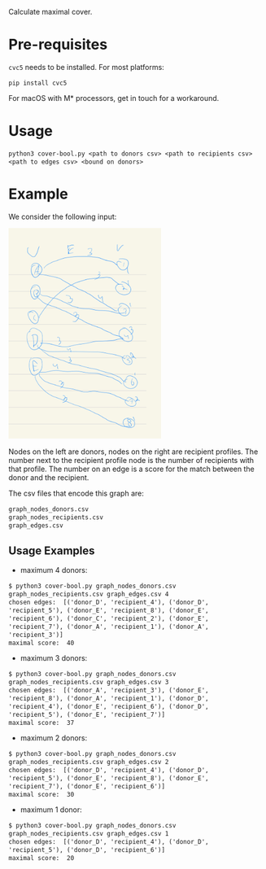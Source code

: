 Calculate maximal cover.

# Pre-requisites
`cvc5` needs to be installed.
For most platforms:
```
pip install cvc5
```
For macOS with M* processors, get in touch for a workaround.

# Usage
```
python3 cover-bool.py <path to donors csv> <path to recipients csv> <path to edges csv> <bound on donors>
```


# Example
We consider the following input:

<img src="ex1.jpeg" width="300">

Nodes on the left are donors, nodes on the right are recipient profiles.
The number next to the recipient profile node is the number of recipients with that profile.
The number on an edge is a score for the match between the donor and the recipient.

The csv files that encode this graph are:
```
graph_nodes_donors.csv
graph_nodes_recipients.csv
graph_edges.csv
```


## Usage Examples
- maximum 4 donors:
```
$ python3 cover-bool.py graph_nodes_donors.csv graph_nodes_recipients.csv graph_edges.csv 4
chosen edges:  [('donor_D', 'recipient_4'), ('donor_D', 'recipient_5'), ('donor_E', 'recipient_8'), ('donor_E', 'recipient_6'), ('donor_C', 'recipient_2'), ('donor_E', 'recipient_7'), ('donor_A', 'recipient_1'), ('donor_A', 'recipient_3')]
maximal score:  40
```

- maximum 3 donors:
```
$ python3 cover-bool.py graph_nodes_donors.csv graph_nodes_recipients.csv graph_edges.csv 3
chosen edges:  [('donor_A', 'recipient_3'), ('donor_E', 'recipient_8'), ('donor_A', 'recipient_1'), ('donor_D', 'recipient_4'), ('donor_E', 'recipient_6'), ('donor_D', 'recipient_5'), ('donor_E', 'recipient_7')]
maximal score:  37
```

- maximum 2 donors:
```
$ python3 cover-bool.py graph_nodes_donors.csv graph_nodes_recipients.csv graph_edges.csv 2
chosen edges:  [('donor_D', 'recipient_4'), ('donor_D', 'recipient_5'), ('donor_E', 'recipient_8'), ('donor_E', 'recipient_7'), ('donor_E', 'recipient_6')]
maximal score:  30
```

- maximum 1 donor:
```
$ python3 cover-bool.py graph_nodes_donors.csv graph_nodes_recipients.csv graph_edges.csv 1
chosen edges:  [('donor_D', 'recipient_4'), ('donor_D', 'recipient_5'), ('donor_D', 'recipient_6')]
maximal score:  20
```

